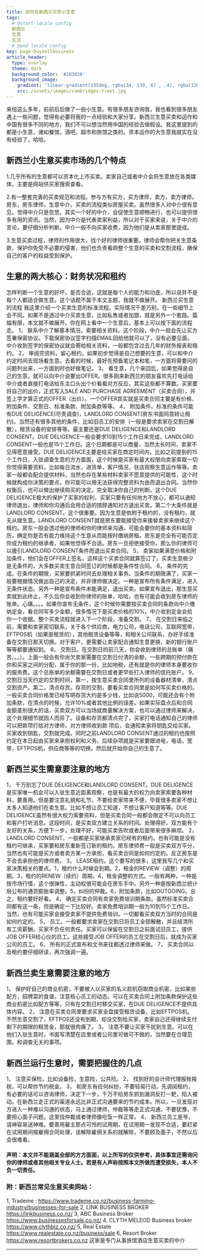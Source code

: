 ```yaml
---
title: 如何在新西兰买卖小生意
tags: 
  # @start locale config
  新西兰
  生意
  生活
  # @end locale config
key: page-buysellbusiness
article_header:
  type: overlay
  theme: dark
  background_color: '#203028'
  background_image:
    gradient: 'linear-gradient(135deg, rgba(34, 139, 87 , .4), rgba(139, 34, 139, .4))'
    src: /assets/images/cambridges-treet.jpg
---
```


来纽这么多年，前前后后做了一些小生意。有很多朋友咨询我，我也看到很多朋友遇上一些问题，觉得有必要将我的一点经验和大家分享。新西兰生意买卖和运作和中国有很多不同的地方，我们不可以想当然用中国的经验去做假设。我这里提到的都是小生意，诸如餐馆，酒吧，超市和旅馆之类的。资本运作的大生意我就实在没有经验了，哈哈。

<!--more-->

## 新西兰小生意买卖市场的几个特点

1.几乎所有的生意都可以资本化上市买卖。卖家自己或者中介会将生意放在各类媒体，主要是网站供买家搜索查看。

2.有一整套完善的买卖规范和流程。参与方有买方，买方律师，卖方，卖方律师，房东，房东律师，生意中介。买卖的流程类似房屋买卖。虽然很多人对中介很有意见，觉得中介只是忽悠，其实一个好的中介，会促使生意顺畅进行，也可以提供很多有用的资讯。当然，因为中介是代表卖家利益，所以对于买家来说，关于中介的言论，要仔细分析判断。中介一般不向买家收费，因为他们是从卖家那里提成。

3.生意买卖过程，律师的作用很大，找个好的律师很重要。律师会帮你把关生意条款，保护你免受不必要的侵害，他们也负责看顾整个生意的买卖和交割流程，确保自己的客户的权益受到保护。

## 生意的两大核心：财务状况和租约

怎样判断一个生意的好坏，是否合适，这就是每个人的能力和功底，所以说并不是每个人都适合做生意。这个话题不属于本文主题，我就不做展开。
新西兰买生意的流程
我这里介绍一个买卖生意的标准流程。实际情况千差万别，在一些细节上会不同。如果不是透过中介买卖生意，比如私售或者加盟，就是另外一个套路。篇幅有限，本文就不做展开。你在网上看中一个生意后，基本上可以按下面的流程走。
1， 联系中介了解基本情况，索要相关资料。这个阶段，中介一般会先让买方签署保密协议。下载保密协议签字扫描EMAIL回给他就可以了，没有必要见面。中介收到签字的保密协议就会寄给相关资料，一般都包含过去几年的财务报表和租约。
2， 审阅完资料，留心租约，如果初步觉得是自己想要的生意，可以和中介约定时间去现场看生意。去看的时候，最好先预备笔记本和笔，一方面将需要问的问题列出来，一方面到时也好做笔记。
3， 看生意，几个来回后，如果觉得是自己的生意，就可以向中介说要出OFFER。很多刚来新西兰的朋友喜欢先打电话给中介或者直接打电话给东主口头出个价看看对方反应，其实这些都不算数。买家要将自己的出价，正式写入SALE AND PURCHASE AGREEMENT（买卖合同），并签上字才算正式的OFFER（出价）。一个OFFER其实就是买卖合同主要是有价格、附加条件、交割日、标准条款、附加条款等等。
4， 附加条件。标准的条件可能有DUE DELIGENCE(尽责调查)，LANDLORD CONSENT(房东书面同意转让租约)。当然还有很多其他的条件，比如旧员工的安排（一般是要求卖家在交割日解散），租赁设备的安排等等。最主要还是DUE DELIGENCE和LANDLORD CONSENT。DUE DELIGENCE一般会要求10到15个工作日来完成，LANDLORD CONSENT一般也是15个工作日。这个日期都是可以商量，当然太长时间，卖家不见得愿意接受。DUE DELIGENCE主要是给买家在商定时间内，比如之前提到的15个工作日，入驻调查生意的方方面面，这个时候是买家有最大权限向卖家索取一切你觉得需要资料，比如每日流水，进货单，客户情况，驻店观察生意运作等等。卖家一般都会配合提供材料，当然也存在某些材料卖家不愿意提供的可能性，这个时候就构成你决策的要点，你可能可以用无法获得完整资料为由而退出合同。当然你权衡后，也可以做出继续购买的决定。完全取决你自己的判断。这个DUE DELIGENCE极大的保护了买家的权利，买家只要有任何地方不放心，都可以通知律师退出，律师和你沟通后会用合适的措辞通知对方退出买卖。第二个大条件就是LANDLORD CONSENT。这个很重要。因为生意是依附于租约的，没有租约，就无从做生意。LANDLORD CONSENT就是房东要能接受你来接替卖家来继续这个租约。房东一般会透过他的律师和你的律师来沟通，可能会要你的基本资料和简历，确定你是否有能力维持这个生意从而能按时缴纳房租。房东是完全有可能否定你成为租约的继承者，如果他觉得不合适。房东一旦拒绝接受你，那么你的律师可以援引LANDLORD CONSENT条件而退出买卖合同。
5， 卖家如果满意价格和附加条件，他们会在OFFER上签名，这样这个买卖合同就算签订了。买卖生意极少是无条件的，大多数买卖生意合同签订的时候都是条件性合同。
6， 条件的完成。在条件的期限，买家要抓紧时间去处理相关事务。当条件的期限满了，买家一般要根据情况做出自己的决定，并非律师做决定。一种是宣布所有条件满足，进入无条件状态。另外一种是宣布条件未能满足，退出买卖。如果宣布退出，那生意买卖就到此终止，不久后你会收到你律师的账单，哈哈，也有可能会收到房东律师的账单。心痛。。。。如果你宣布无条件，这个时候你需要按买卖合同的条款向中介缴纳定金，看合同写多少金额，很多情况下是买卖价格的10%。中介收到定金会给你一个收据。整个买卖流程就进入下一个阶段，准备交割。
7， 在交割日来临之前，需要和卖家密切联系，关于各个供应商，电力公司，电话公司，互联网宽带，EFTPOS机（如果是租赁的），其他租赁设备等等，和相关公司联系，办好手续准备在交割日那天切换。对于客户，更需要让卖家配合通知生意更换，新的银行账户等等都要通知到。
8， 交割日。在交割日的前几天，你会收到律师的总账单（痛苦。。。）。上面一般会有你尚欠卖家需要在交割日付清的余额，一些跨期的预付款在你和买家之间的分配，属于你的那一份，比如地税，还有就是你的律师本身要收你的服务费。这个总账单的余额需要在交割日或者更早些打入律师的信托账户。
9， 交割日当天约定的交割时间，第一，按生意买卖合同里所列的设备器材清单，清点交割资产。第二，清点存货。存货的交割，要看买卖合同里是如何写买卖价格的。一般买卖合同价格里已经写明存货大约是多少钱，比如说5000，可能还会有个附加条款，在清点的时候，允许10%或者其他比例的误差。如果实际盘点后和合同金额差别很大的话，买卖双方可以当场就商量解决方案，也可以通过律师来解决，这个处理细节就因人而异了。设备和存货都清点完了，买家打电话通知自己的律师可以把款项打给对方律师，对方律师收到款
项后，会通知卖家将钥匙交给买家。买家收到钥匙，交割就完成。同时之前LANDLORD CONSENT通过的租约也按照约定在本日起由买家来承担权利和义务。后续杂项就是买家要跟进电，电话，宽带，EFTPOS机，供应商等等的切换。然后就开始你自己的生意了。

## 新西兰买生需意要注意的地方

1， 千万别忘了DUE DELIGENCE和LANDLORD CONSENT。DUE DELIGENCE是买家唯一机会可以入驻生意近距离观察，也是有最大的权力向卖家索要各种材料，要善用。但是要注意礼貌和礼节，不要给卖家带来不便，毕竟很多卖家不想让太多人知道他们在卖生意。比如不想让员工知道，不想让客户知道等等。DUE DELIGENCE虽然有很大权力索要资料，但是买卖合同一般都会限定不可以向员工和客户打听消息。这段时间，是买卖双方建立关系的时间。处理得好，双方能有个友好的关系，方便下一步，处理不好，可能买卖告吹或者后面带来很多麻烦。
2， LANDLORD CONSENT。一般都是买家继承卖家已经有的租约。也有可能是没有租约可继承，买家要和房东重新签订新的租约。房东律师费一般是买卖双方平分，当然也有可能是买方或者卖方某一方承担，看买卖合同是如何约定的。反正房东是不会去承担他的律师费。
3， LEASE租约。这个要写的很多，这里我写几个和买家决策相关的要点。1，租约什么时候会到期。2，租金的REVIEW（调整）的周期。3，租约的RENEW（续约）周期。4，租金调整的方式。一般有两种，一种是按市场行情，这个很弹性，主动权很可能会在房东手中。另外一种是按新西兰统计局公布的通货膨胀率调整。5，纠纷的仲裁。6，附加条款，比如OUTGOING。总之，租约要好好看。
4， 确定买卖合同有卖家免费培训期条款。虽然标准买卖合同都有这一条，但是确定一下比较好。卖家免费培训期一般为10到15个工作日。当然，也有可能买家会接受卖家不提供免费培训。一切都看买卖双方当时的合同是如何约定的。
5， 员工。一般都要求卖家在交割日将员工全部解散，并且结清所有工资薪酬。买家不负任何责任。买家可以保留在交割日之前面试旧员工，提供JOB OFFER给心仪的员工。这些接受JOB OFFER的员工在交割日后，就成为买家公司的员工。
6， 所有的正式宣布和文书来往都透过律师来做。
7， 买卖合同以及租约要仔细研读，再次强调一遍。

## 新西兰卖生意需要注意的地方

1， 保护好自己的商业机密，不要被人以买家的名义趁机窃取商业机密，比如某些配方，招牌菜的食谱。注意核心员工的动态。可以在买卖合同上附加条款保护这些商业机密比如配方等等，只有在交割日时移交买家，在DUE DELIGENCE不提供具体内容。
2， 注意在买卖合同里要求买家全盘接受租赁设备，比如EFTPOS机。不然生意交割了，EFTPOS还没有到期，却没交割给买家，卖家自己还得继续支付剩下的期限的租赁金，那就很肉痛了。
3， 注意不要让买家干扰到生意。可以在他们入驻生意时，书面写清楚在店里或者公司里可做可不做的，当然要在合理范围，和调查无关的事项。

## 新西兰运行生意时，需要把握住的几点

1， 注意买保险，比如设备险，生意险，公共险。
2， 找到好的会计师代理报账报税，可以帮你节约税金。
3， 和房东有任何纠纷，不要轻易行动，先调阅租约，有必要的话可以咨询律师，决定下一步，千万不给房东抓到漏洞反打一耙，陷入被动。在新西兰走正式的渠道永远比非正式沟通要来的节约成本。所以，一旦发现对方进入一种难以沟通的状态，马上通过律师，仲裁等等走正式沟通，不要犹豫，不要担心面子问题。这里找仲裁或者律师像吃饭一样正常。
4， 新西兰员工是爷，请神容易送神难。要善用雇主那点可怜的试用期，在试用期一发现不合适，要赶紧在试用期间按雇佣合同处理，该解除雇佣关系的就解除，不要顾及面子，不然以后会很难看。

#### 声明：本文并不能涵盖全部的方方面面，以上所写的仅供参考，具体事宜还需询问你的律师或者其他相关专业人士。若是有人声称按照本文所做而遭受损失，本人不负一切责任。

### 附：新西兰常见生意买卖网站：

1, Trademe : https://www.trademe.co.nz/business-farming-industry/businesses-for-sale
2, LINK BUSINESS BROKER https://linkbusiness.co.nz/
3, ABC Business Broker https://www.businessesforsale.co.nz/
4, CLYTH MELEOD Business broker https://www.clythbiz.co.nz/
5, Real Estate https://www.realestate.co.nz/business/sale
6, Resort Broker https://www.resortbrokers.co.nz 这家是专门从事旅馆酒店生意买卖的中介

---

